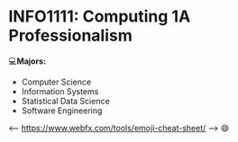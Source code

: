 # INFO1111: Computing 1A Professionalism
:computer:**Majors:**<br>
* Computer Science<br> 
* Information Systems<br>
* Statistical Data Science<br>
* Software Engineering

<-- https://www.webfx.com/tools/emoji-cheat-sheet/ -->
:smile:
